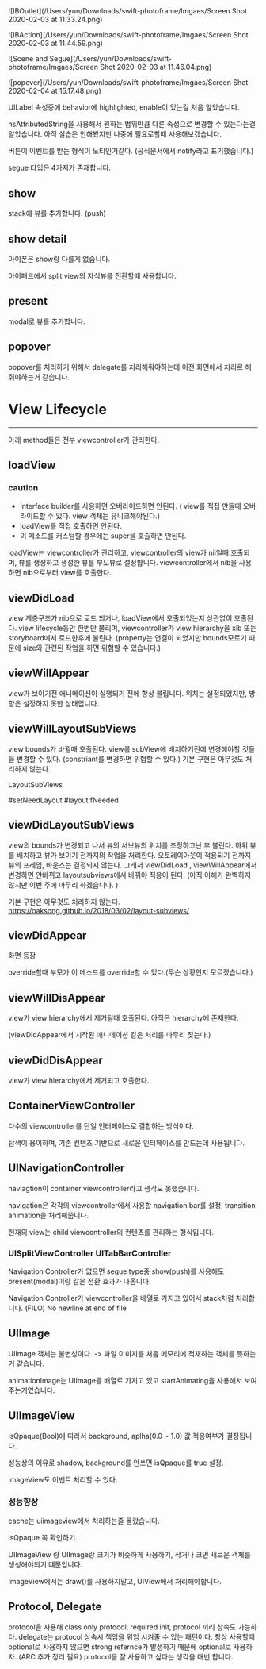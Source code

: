 ## 

![IBOutlet](/Users/yun/Downloads/swift-photoframe/Imgaes/Screen Shot 2020-02-03 at 11.33.24.png)

![IBAction](/Users/yun/Downloads/swift-photoframe/Imgaes/Screen Shot 2020-02-03 at 11.44.59.png)

![Scene and Segue](/Users/yun/Downloads/swift-photoframe/Imgaes/Screen Shot 2020-02-03 at 11.46.04.png)

![popover](/Users/yun/Downloads/swift-photoframe/Imgaes/Screen Shot 2020-02-04 at 15.17.48.png)







UILabel 속성중에 behavior에 highlighted, enable이 있는걸 처음 알았습니다.

nsAttributedString을 사용해서 원하는 범위만큼 다른 속성으로 변경할 수 있는다는걸 알았습니다. 아직 실습은 안해봤지만 나중에 필요로할때 사용해보겠습니다.

버튼이 이벤트를 받는 형식이 노티인거같다. (공식문서에서 notify라고 표기했습니다.)

segue 타입은 4가지가 존재합니다.

## show  

stack에 뷰를 추가합니다. (push)

## show detail

아이폰은 show랑 다를게 없습니다.

아이패드에서 split view의 자식뷰를 전환할때 사용합니다.

## present

modal로 뷰를 추가합니다.

## popover

popover를 처리하기 위해서 delegate를 처리해줘야하는데 이전 화면에서 처리르 해줘야하는거 같습니다. 



# View Lifecycle

----

아래 method들은 전부 viewcontroller가 관리한다.

## loadView

### caution

- Interface builder를 사용하면 오버라이드하면 안된다. ( view를 직접 만들때 오버라이드할 수 있다. view 객체는 유니크해야된다.)
- loadView를 직접 호출하면 안된다. 
- 이 메소드를 커스텀할 경우에는 super을 호출하면 안된다. 

loadView는 viewcontroller가 관리하고, viewcontroller의 view가 nil일때 호출되며, 뷰를 생성하고 생성한 뷰를 부모뷰로 설정합니다. viewcontroller에서 nib을 사용하면 nib으로부터 view를 호출한다.



## viewDidLoad

view 계층구조가 nib으로 로드 되거나, loadView에서 호출되었는지 상관없이 호출된다.
view lifecycle동안 한번만 불리며, viewcontroller가  view hierarchy을 xib 또는 storyboard에서 로드한후에 불린다. (property는 연결이 되었지만 bounds모르기 때문에 size와 관련된 작업을 하면 위험할 수 있습니다.)



## viewWillAppear

view가 보이기전 애니메이션이 실행되기 전에 항상 불립니다. 위치는 설정되었지만, 방향은 설정하지 못한 상태입니다.



## viewWillLayoutSubViews

view bounds가 바뀔때 호출된다.
view를 subView에 배치하기전에 변경해야할 것들을 변경할 수 있다. (constriant를 변경하면 위험할 수 있다.) 
기본 구현은 아무것도 처리하지 않는다.



LayoutSubViews

#setNeedLayout #layoutIfNeeded

## viewDidLayoutSubViews 

view의 bounds가 변경되고 나서 뷰의 서브뷰의 위치를 조정하고난 후 불린다. 하위 뷰를 배치하고 뷰가 보이기 전까지의 작업을 처리한다. 오토레이아웃이 적용되기 전까지 뷰의 프레임, 바운스는 결정되지 않는다. 그래서 viewDidLoad , viewWillAppear에서 변경하면 안바뀌고 layoutsubviews에서 바꿔야 적용이 된다. (아직 이해가 완벽하지 않지만 이번 주에 마무리 하겠습니다. )

기본 구현은 아무것도 처리하지 않는다.
https://oaksong.github.io/2018/03/02/layout-subviews/



## viewDidAppear

화면 등장

override할때 부모가 이 메소드를 override할 수 있다.(무슨 상황인지 모르겠습니다.)



## viewWillDisAppear 

view가 view hierarchy에서 제거될때 호출된다. 아직은 hierarchy에 존재한다.

(viewDidAppear에서 시작된 애니메이션 같은 처리를 마무리 짖는다.)



## viewDidDisAppear

view가 view hierarchy에서 제거되고 호출한다.

## 

## ContainerViewController

다수의 viewcontroller를 단일 인터페이스로 결합하는 방식이다.

탐색이 용이하며, 기존 컨텐츠 기반으로 새로운 인터페이스를 만드는데 사용됩니다.

## UINavigationController

naviagtion이 container viewcontroller라고 생각도 못했습니다.

navigation은 각각의 viewcontroller에서 사용할 navigation bar를 설정, transition animation을 처리해줍니다.

현재의 view는 child viewcontroller의 컨텐츠를 관리하는 형식입니다.

### UISplitViewController UITabBarController

Navigation Controller가 없으면 segue type중 show(push)를 사용해도 present(modal)이랑 같은 전환 효과가 나옵니다.

Navigation Controller가 viewcontroller을 배열로 가지고 있어서 stack처럼 처리합니다. (FILO) No newline at end of file



## UIImage

UIImage 객체는 불변성이다. -> 파일 이미지를 처음 메모리에 적재하는 객체를 뜻하는거 같습니다. 

animationImage는 UIImage를 배열로 가지고 있고 startAnimating을 사용해서 보여주는거였습니다.



## UIImageView

isQpaque(Bool)에 따라서 background, aplha(0.0 ~ 1.0) 값 적용여부가 결정됩니다. 

성능상의 이유로 shadow, background를 안쓰면 isQpaque를 true 설정.

imageView도 이벤트 처리할 수 있다.

### 성능향상 

cache는 uiimageview에서 처리하는줄 몰랐습니다. 

isQpaque 꼭 확인하기. 

UIImageView 랑 UIImage랑 크기가 비슷하게 사용하기, 작거나 크면 새로운 객체를 생성해야되기 떄문입니다.

ImageView에서는 draw()를 사용하지말고, UIView에서 처리해야합니다.





## Protocol, Delegate 

protocol을 사용해 class only protocol, required init, protocol 끼리 상속도 가능하다. delegate는 protocol 상속시 책임을 위임 시켜줄 수 있는 패턴이다. 항상 사용할때 optional로 사용하지 않으면 strong refernce가 발생하기 때문에 optional로 사용하자. (ARC 추가 정리 필요) protocol을 잘 사용하고 싶다는 생각을 매번 합니다.
